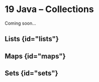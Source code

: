 # 19 Java – Collections

<format color="%ComingSoonColor%">Coming soon...</format>

## Lists {id="lists"}
## Maps {id="maps"}
## Sets {id="sets"}
